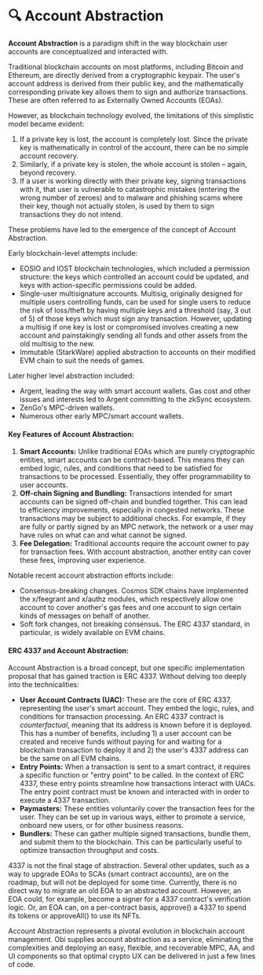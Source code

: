 # 🔍 Account Abstraction

**Account Abstraction** is a paradigm shift in the way blockchain user accounts are conceptualized and interacted with.

Traditional blockchain accounts on most platforms, including Bitcoin and Ethereum, are directly derived from a cryptographic keypair. The user's account address is derived from their public key, and the mathematically corresponding private key allows them to sign and authorize transactions. These are often referred to as Externally Owned Accounts (EOAs).

However, as blockchain technology evolved, the limitations of this simplistic model became evident:

1. If a private key is lost, the account is completely lost. Since the private key is mathematically in control of the account, there can be no simple account recovery.
2. Similarly, if a private key is stolen, the whole account is stolen – again, beyond recovery.
3. If a user is working directly with their private key, signing transactions with it, that user is vulnerable to catastrophic mistakes (entering the wrong number of zeroes) and to malware and phishing scams where their key, though not actually stolen, is used by them to sign transactions they do not intend.

These problems have led to the emergence of the concept of Account Abstraction.

Early blockchain-level attempts include:

* EOSIO and IOST blockchain technologies, which included a permission structure: the keys which controlled an account could be updated, and keys with action-specific permissions could be added.
* Single-user multisignature accounts. Multisig, originally designed for multiple users controlling funds, can be used for single users to reduce the risk of loss/theft by having multiple keys and a threshold (say, 3 out of 5) of those keys which must sign any transaction. However, updating a multisig if one key is lost or compromised involves creating a new account and painstakingly sending all funds and other assets from the old multisig to the new.
* Immutable (StarkWare) applied abstraction to accounts on their modified EVM chain to suit the needs of games.

Later higher level abstraction included:

* Argent, leading the way with smart account wallets. Gas cost and other issues and interests led to Argent committing to the zkSync ecosystem.
* ZenGo's MPC-driven wallets.
* Numerous other early MPC/smart account wallets.

#### Key Features of Account Abstraction:

1. **Smart Accounts:** Unlike traditional EOAs which are purely cryptographic entities, smart accounts can be contract-based. This means they can embed logic, rules, and conditions that need to be satisfied for transactions to be processed. Essentially, they offer programmability to user accounts.
2. **Off-chain Signing and Bundling:** Transactions intended for smart accounts can be signed off-chain and bundled together. This can lead to efficiency improvements, especially in congested networks. These transactions may be subject to additional checks. For example, if they are fully or partly signed by an MPC network, the network or a user may have rules on what can and what cannot be signed.
3. **Fee Delegation:** Traditional accounts require the account owner to pay for transaction fees. With account abstraction, another entity can cover these fees, improving user experience.

Notable recent account abstraction efforts include:

* Consensus-breaking changes. Cosmos SDK chains have implemented the x/feegrant and x/authz modules, which respectively allow one account to cover another's gas fees and one account to sign certain kinds of messages on behalf of another.
* Soft fork changes, not breaking consensus. The ERC 4337 standard, in particular, is widely available on EVM chains.

#### ERC 4337 and Account Abstraction:

Account Abstraction is a broad concept, but one specific implementation proposal that has gained traction is ERC 4337. Without delving too deeply into the technicalities:

* **User Account Contracts (UAC):** These are the core of ERC 4337, representing the user's smart account. They embed the logic, rules, and conditions for transaction processing. An ERC 4337 contract is _counterfactual_, meaning that its address is known before it is deployed. This has a number of benefits, including 1) a user account can be created and receive funds without paying for and waiting for a blockchain transaction to deploy it and 2) the user's 4337 address can be the same on all EVM chains.
* **Entry Points:** When a transaction is sent to a smart contract, it requires a specific function or "entry point" to be called. In the context of ERC 4337, these entry points streamline how transactions interact with UACs. The entry point contract must be known and interacted with in order to execute a 4337 transaction.
* **Paymasters:** These entities voluntarily cover the transaction fees for the user. They can be set up in various ways, either to promote a service, onboard new users, or for other business reasons.
* **Bundlers:** These can gather multiple signed transactions, bundle them, and submit them to the blockchain. This can be particularly useful to optimize transaction throughput and costs.

4337 is not the final stage of abstraction. Several other updates, such as a way to upgrade EOAs to SCAs (smart contract accounts), are on the roadmap, but will not be deployed for some time. Currently, there is no direct way to migrate an old EOA to an abstracted account. However, an EOA could, for example, become a signer for a 4337 contract's verification logic. Or, an EOA can, on a per-contract basis, approve() a 4337 to spend its tokens or approveAll() to use its NFTs.

Account Abstraction represents a pivotal evolution in blockchain account management. Obi supplies account abstraction as a service, eliminating the complexities and deploying an easy, flexible, and recoverable MPC, AA, and UI components so that optimal crypto UX can be delivered in just a few lines of code.
